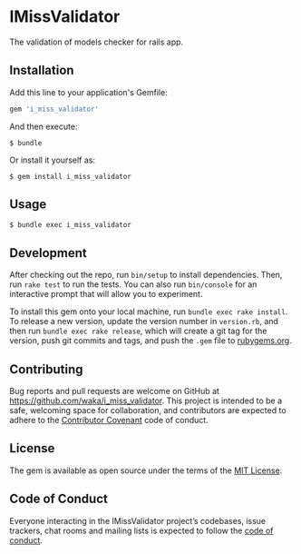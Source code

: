 # IMissValidator

The validation of models checker for rails app.

## Installation

Add this line to your application's Gemfile:

```ruby
gem 'i_miss_validator'
```

And then execute:

    $ bundle

Or install it yourself as:

    $ gem install i_miss_validator

## Usage

```
$ bundle exec i_miss_validator
```

## Development

After checking out the repo, run `bin/setup` to install dependencies. Then, run `rake test` to run the tests. You can also run `bin/console` for an interactive prompt that will allow you to experiment.

To install this gem onto your local machine, run `bundle exec rake install`. To release a new version, update the version number in `version.rb`, and then run `bundle exec rake release`, which will create a git tag for the version, push git commits and tags, and push the `.gem` file to [rubygems.org](https://rubygems.org).

## Contributing

Bug reports and pull requests are welcome on GitHub at https://github.com/waka/i_miss_validator. This project is intended to be a safe, welcoming space for collaboration, and contributors are expected to adhere to the [Contributor Covenant](http://contributor-covenant.org) code of conduct.

## License

The gem is available as open source under the terms of the [MIT License](https://opensource.org/licenses/MIT).

## Code of Conduct

Everyone interacting in the IMissValidator project’s codebases, issue trackers, chat rooms and mailing lists is expected to follow the [code of conduct](https://github.com/waka/i_miss_validator/blob/master/CODE_OF_CONDUCT.md).
